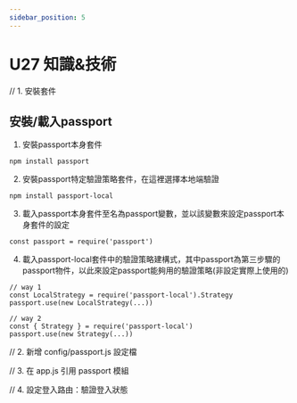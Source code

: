 ```yaml
---
sidebar_position: 5
---
```


# U27 知識&技術

// 1. 安裝套件
## 安裝/載入passport 
1. 安裝passport本身套件
```
npm install passport
```
2. 安裝passport特定驗證策略套件，在這裡選擇本地端驗證
```
npm install passport-local
```

3. 載入passport本身套件至名為passport變數，並以該變數來設定passport本身套件的設定
```
const passport = require('passport')
```

4. 載入passport-local套件中的驗證策略建構式，其中passport為第三步驟的passport物件，以此來設定passport能夠用的驗證策略(非設定實際上使用的)
```
// way 1
const LocalStrategy = require('passport-local').Strategy
passport.use(new LocalStrategy(...))

// way 2
const { Strategy } = require('passport-local')
passport.use(new Strategy(...))
```



// 2. 新增 config/passport.js 設定檔




// 3. 在 app.js 引用 passport 模組


// 4. 設定登入路由：驗證登入狀態